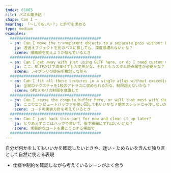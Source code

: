 ```yaml
---
index: 01003
cite: パズル英会話
shape: Can I ~
meaning: 「〜してもいい？」と許可を求める
type: medium
examples:
  ########################################
  - en: Can I move the transparent objects to a separate pass without breaking the depth order?
    ja: 透過オブジェクトを別のパスに移しても、深度順壊れないかな？
    scene: 描画順を変えようか悩んでいるとき
  ########################################
  - en: Can I get away with just using GLTF here, or do I need custom vertex attributes?
    ja: ここ、GLTFだけで済ませても大丈夫かな、それともカスタム頂点属性が必要かな？
    scene: ライブラリの使用を検討しながら
  ########################################
  - en: Can I fit all these textures in a single atlas without exceeding the limit?
    ja: 全部のテクスチャを1枚のアトラスに収められるかな、制限超えないかな？
    scene: GPUメモリの制限を意識して
  ########################################
  - en: Can I reuse the compute buffer here, or will that mess with the other thread?
    ja: ここでコンピュートバッファを使い回してもいいかな？他のスレッドに干渉しないかな？
    scene: コードの実装方針を考えているとき
  ########################################
  - en: Can I just hack this part for now and clean it up later?
    ja: とりあえずここはハックで書いて、後で綺麗にすればいいかな？
    scene: 実験的なコードを書こうとする場面で
  ########################################
---
```


自分が何かをしてもいいかを確認したいときや、迷い・ためらいを含んだ独り言として自然に使える表現

- 仕様や制約を確認しながら考えているシーンがよく合う
